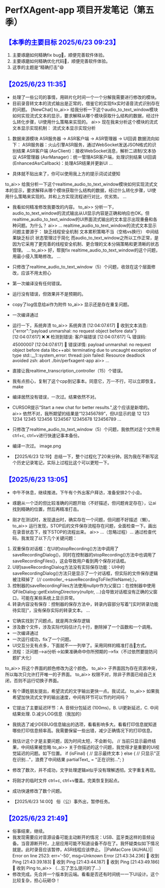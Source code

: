 # PerfXAgent-app 项目开发笔记（第五季）

## <font color="blue">【本季的主要目标 2025/6/23 09:23】</font>
1. 主要琢磨如何精确fix bug🎯，顺便完善软件体验。
2. 主要琢磨如何精确优化代码🎯，顺便完善软件体验。
3. 这季的主题是“精确打击”😄


## <font color="blue">【2025/6/23 11:35】</font>
- 处理了一些公司的事情，用碎片化时间一个一个分解我需要进行修改的模块。
- 目前录音转文本的流式输出是正常的，借鉴它的实现fix实时语音流式识别存在的问题。
[NewChat]
to_ai>> 给我分析一下这个audio_to_text_window模块如何实现流式文本的显示，要求解释从哪个模块获取什么结构的数据，经过什么转化步骤，UI使用什么策略来实现的。
ai>> 现在我来分析这个模块的流式文本显示实现机制：
流式文本显示实现分析
1. 数据来源模块
ASR服务器 → ASR客户端 → ASR管理器 → UI回调
数据流向如下：
ASR服务器：火山引擎ASR服务，通过WebSocket发送JSON格式的识别结果
ASR客户端 (AsrClient)：接收WebSocket消息，解析二进制/文本协议
ASR管理器 (AsrManager)：统一管理ASR客户端，处理识别结果
UI回调 (EnhancedAsrCallback)：处理ASR结果并更新UI
...
- 具体就不贴出来了，你可以使用我上方的提示词试试便知

to_ai>> 给我分析一下这个realtime_audio_to_text_window模块如何实现流式文本的显示，要求解释从哪个模块获取什么结构的数据，经过什么转化步骤，UI使用什么策略来实现的。并和上方实现流程进行对比，优劣势。
...
- 我看如何精准修改我要改的内容。
to_ai>> 分析一下，audio_to_text_window的流式输出从UI显示内容是正确和响应也OK。但realtime_audio_to_text_window的UI界面流式输出的文本显示出现重叠和各种问题。为什么？
ai>> ...
realtime_audio_to_text_window的流式文本显示问题主要源于：
缺乏线程安全机制
文本累积策略不当（空格vs换行）
中间结果缺乏标识
状态管理过于简化
而audio_to_text_window之所以工作正常，是因为它采用了更完善的线程安全机制、更合理的文本分隔策略和更清晰的状态管理。
...
to_ai>> 好，帮我fix realtime_audio_to_text_window的这个问题，用最小侵入策略修改。
...
- 只修改了realtime_audio_to_text_window（5）个问题，收敛在这个层面修改，应该不用太担心
- 第一次编译没有任何错误。
- 运行没有错误，但效果并不是预期的。

- copy了log信息给ai作为附件
to_ai>> 显示还是存在重复问题。
- 一次编译通过
- 运行一下，系统奔溃
to_ai>> 系统奔溃
[12:04:07.617] 📨 收到文本消息: {"error":"payload unmarshal: no request object before data"}
[12:04:07.617] ❌ ❌ 检测到错误: 客户端错误
[12:04:07.617] 🔍 错误码: 45000007
[12:04:07.617] 📝 错误详情: payload unmarshal: no request object before data
libc++abi: terminating due to uncaught exception of type std::__1::system_error: thread::join failed: Resource deadlock avoided
zsh: abort      ./bin/perfxagent-app
ai>> ...
- 直接让我realtime_transcription_controller（15）个错误。
- 我有点担心，复制了这个cpp到记事本。同意它，万一不行，可以立即恢复。
make
- 编译居然没有错误，一次过。结果依然不对。
- CURSOR提示“Start a new chat for better results.",这个应该是新增的。
ai>> 依然不对，我所期望的结果是“123456789”，但UI显示的是
12
123
1234
12345
123456
1234567
12345678
123456789
...
- 只修改了realtime_audio_to_text_window（5）个问题，我依然对这个文件用ctrl+c, ctrl+v进行快速记事本备份。
- 编译一次过。
image.png
- 【2025/6/23 12:19】总结一下，整个过程化了20来分钟。因为我在不断写这个历史记录笔记，实际上过程比这个可以更短一下。

## <font color="blue">【2025/6/23 13:05】</font>
- 中午不休息，继续推进。下午有个外出客户拜访，准备安排2个小会。
- 琢磨从一个泛的但比较准确的问题开始（不好描述，但问题肯定存在），让ai找到精确的位置，然后再精准打击。

- 刚才在测试时，发现退出时，确实存在一个问题，但问题不好描述（懒）。
to_ai>> 运行发现，STOP后的文件保存流程存在问题，全面检查一下。画出在录音状态下，按下STOP的流程出来。
ai>> …（忽略过程）…
通过检查代码，我发现了以下几个关键问题：
1. 双重保存对话框：在UI的stopRecording()方法中调用了saveRecordingDialog()，同时在控制器的stopRecording()方法中也调用了saveRecordingFiles()，这会导致用户看到两个保存对话框。
2. UI的saveRecordingDialog方法没有实际保存功能：UI中的saveRecordingDialog()方法只是显示了一个对话框，但实际的文件保存逻辑被注释掉了（// controller_->saveRecordingToFile(fileName);）。
3. 控制器的saveRecordingFiles方法使用nullptr作为父窗口：在控制器中使用QFileDialog::getExistingDirectory(nullptr, ...)会导致对话框没有正确的父窗口，可能在某些系统上显示异常。
4. 转录内容没有保存：控制器的保存方法中，转录内容部分写着"[实时转录功能待实现]"，没有保存实际的转录文本。
…
- 它确实找到了问题点。就是两次保存逻辑
- 涉及数个文件，涉及实际代码估计几十行，删除掉了一个函数和一个调用。
- 一次编译通过
- 一次运行成功，fix了一个问题。
- UI交互分支有点多，下面就不一一列举了。采用同样的精准打击🎯方式。
- 流程：泛问题-->ai分析->如果准确命中你所预期的-->fix（不过依然要提防问题扩大化）

to_ai>> 将这个界面的颜色修改为这个颜色。
to_ai>> 子界面因为存在资源冲突，所以每次只允许打开唯一的子界面。
to_ai>> 权限不对，除非子界面已经自己关闭，否则不运行切换子界面。
- 有个谭姓朋友提出，希望流式的文字输出更快一点。我试试。
to_ai>> 如果我希望加快流式文字的输出速度，中间有环节可以节约时间吗？
- 它提出了主要延迟环节：A. 音频分包延迟 (100ms)，B. UI更新延迟，C. 中间结果处理. D.减少LOG信息（我加的）
- 我挑选了减少DEBUG信息输出的选项，看看影响多大。看看打印信息就知道哪些打印信息频率高。我需要保留一些出错，减少正确情况下的打印信息。
- 我估计这个才是主要问题，因为时间太短，不会断句。
 // 当前只显示最终结果，中间结果被忽略
to_ai>> 关于你描述的这个问题，我觉得才是重要的UI视觉延迟的问题。如下位置。
if (isFinal) {
    // 显示最终文本
} else {
    // 只显示"正在识别..."，浪费了中间结果
    partialText_ = "正在识别...";
}
- 修改了数次，并不成功，文字处理逻辑ai似乎没有理解透彻。文字重复再现。
- 将刚才的临时文件 ctrl+c, ctrl+v覆盖。完美恢复到起点。
- 成功快速修改了数个问题。

- 【2025/6/23 14:00】 俗（公）事外出，暂停任务。

## <font color="blue">【2025/6/23 21:49】</font>
- 俗事结束，继续。
- 我发现需要应对音源设备可能主动断开的情况：USB、蓝牙类这样的音频设备。当音源断开时，上层应用可能不知道设备不存在了。我怀疑类似如下情况就是。此时录音应该暂停，ASR线程应该停止。
||PaMacCore (AUHAL)|| Error on line 2523: err='-50', msg=Unknown Error
[21:43:34.236] 🏓 收到 Ping
[21:43:39.183] 🏓 收到 Ping
[21:43:44.187] 🏓 收到 Ping
[21:43:49.186] 🏓 收到 Ping
to_ai>> （...忘了怎么提问的了...）
- 修改完成。先合并一个版本到云端。看看是否还有时间统一一下UI设计。这个比较复杂，担心玩砸😓！









